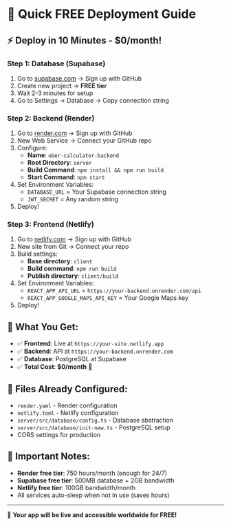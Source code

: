 # 🚀 **Quick FREE Deployment Guide**

## ⚡ **Deploy in 10 Minutes - $0/month!**

### **Step 1: Database (Supabase)**
1. Go to [supabase.com](https://supabase.com) → Sign up with GitHub
2. Create new project → **FREE tier**
3. Wait 2-3 minutes for setup
4. Go to Settings → Database → Copy connection string

### **Step 2: Backend (Render)**
1. Go to [render.com](https://render.com) → Sign up with GitHub
2. New Web Service → Connect your GitHub repo
3. Configure:
   - **Name**: `uber-calculator-backend`
   - **Root Directory**: `server`
   - **Build Command**: `npm install && npm run build`
   - **Start Command**: `npm start`
4. Set Environment Variables:
   - `DATABASE_URL` = Your Supabase connection string
   - `JWT_SECRET` = Any random string
5. Deploy!

### **Step 3: Frontend (Netlify)**
1. Go to [netlify.com](https://netlify.com) → Sign up with GitHub
2. New site from Git → Connect your repo
3. Build settings:
   - **Base directory**: `client`
   - **Build command**: `npm run build`
   - **Publish directory**: `client/build`
4. Set Environment Variables:
   - `REACT_APP_API_URL` = `https://your-backend.onrender.com/api`
   - `REACT_APP_GOOGLE_MAPS_API_KEY` = Your Google Maps key
5. Deploy!

## 🎯 **What You Get:**
- ✅ **Frontend**: Live at `https://your-site.netlify.app`
- ✅ **Backend**: API at `https://your-backend.onrender.com`
- ✅ **Database**: PostgreSQL at Supabase
- ✅ **Total Cost**: **$0/month** 🎉

## 🔧 **Files Already Configured:**
- `render.yaml` - Render configuration
- `netlify.toml` - Netlify configuration  
- `server/src/database/config.ts` - Database abstraction
- `server/src/database/init-new.ts` - PostgreSQL setup
- CORS settings for production

## 🚨 **Important Notes:**
- **Render free tier**: 750 hours/month (enough for 24/7)
- **Supabase free tier**: 500MB database + 2GB bandwidth
- **Netlify free tier**: 100GB bandwidth/month
- All services auto-sleep when not in use (saves hours)

---

🎉 **Your app will be live and accessible worldwide for FREE!**
